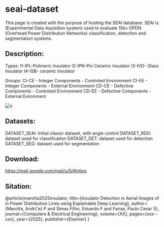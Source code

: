 # seai-dataset

This page is created with the purpose of hosting the SEAI database.
SEAI is (Experimental Data Aquisition system) used to evaluate 15kv OPDN (Overhead Power Distribution Networks) classification, detection and segmentation systems.  

## Description:

Types:
I1-IPL-Polimeric Insulator
I2-IPN-Pin Ceramic Insulator
I3-IVD- Glass Insulator
I4-ISB- ceramic Insulator

Groups:
CI-CE - Integer Components - Controled Environment
CI-EE - Integer Components - External Environment
CD-CE - Defective Components - Controled Environment
CD-EE - Defective Components - External Evironment


![s](https://github.com/andremarotta/seai-dataset/assets/55545244/3bb80d01-53dc-4506-8677-5d84ac7c9404)

## Datasets:
DATASET_SEAI: Initial classic dataset, with angle control 
DATASET_RDD: dataset used for classification 
DATASET_DET: dataset used for detection
DATASET_SEG: dataset used for segmentation

##  Download:
https://mail.google.com/mail/u/0/#inbox

##  Sitation:
@article{marotta2025insulator,
  title={Insulator Detection in Aerial Images of in Power Distribution Lines using
Explainable Deep Learning},
  author={Marotta, Andr{\'e} P and Simas Filho, Eduardo F and Farias, Paulo Cesar S},
  journal={Computers \& Electrical Engineering},
  volume={XX},
  pages={xxx--xxx},
  year={2025},
  publisher={Elsevier}
}



